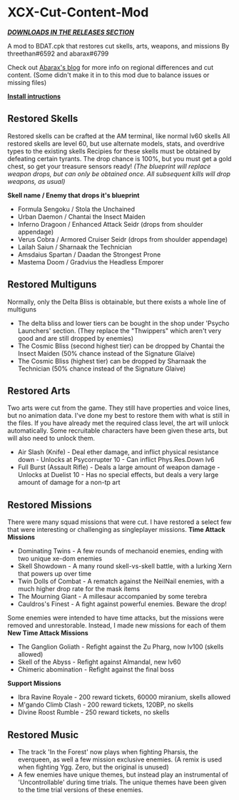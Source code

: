 # XCX-Cut-Content-Mod
***[DOWNLOADS IN THE RELEASES SECTION](https://github.com/threethan/XCX-Cut-Content-Mod/releases/tag/v1.0)***

A mod to BDAT.cpk that restores cut skells, arts, weapons, and missions
By threethan#6592 and abarax#6799

Check out [Abarax's blog](https://recedingrust.wordpress.com/) for more info on regional differences and cut content. (Some didn't make it in to this mod due to balance issues or missing files)

**[Install intructions](INSTALL.md)**

## Restored Skells
Restored skells can be crafted at the AM terminal, like normal lv60 skells
All restored skells are level 60, but use alternate models, stats, and overdrive types to the existing skells
Recipies for these skells must be obtained by defeating certain tyrants. The drop chance is 100%, but you must get a gold chest, so get your treasure sensors ready!
*(The blueprint will replace weapon drops, but can only be obtained once. All subsequent kills will drop weapons, as usual)*

**Skell name / Enemy that drops it's blueprint**
- Formula Sengoku / Stola the Unchained
- Urban Daemon / Chantai the Insect Maiden
- Inferno Dragoon / Enhanced Attack Seidr (drops from shoulder appendage)
- Verus Cobra / Armored Cruiser Seidr (drops from shoulder appendage)
- Lailah Saiun / Sharnaak the Technician
- Amsdaius Spartan / Daadan the Strongest Prone
- Mastema Doom / Gradvius the Headless Emporer

## Restored Multiguns
Normally, only the Delta Bliss is obtainable, but there exists a whole line of multiguns
- The delta bliss and lower tiers can be bought in the shop under 'Psycho Launchers' section. (They replace the "Thwippers" which aren't very good and are still dropped by enemies)
- The Cosmic Bliss (second highest tier) can be dropped by Chantai the Insect Maiden (50% chance instead of the Signature Glaive)
- The Cosmic Bliss (highest tier) can be dropped by Sharnaak the Technician (50% chance instead of the Signature Glaive)

## Restored Arts
Two arts were cut from the game. They still have properties and voice lines, but no animation data. I've done my best to restore them with what is still in the files.
If you have already met the required class level, the art will unlock automatically.
Some recruitable characters have been given these arts, but will also need to unlock them.
- Air Slash (Knife) - Deal ether damage, and inflict physical resistance down - Unlocks at Psycorrupter 10 - Can inflict Phys.Res.Down lv6
- Full Burst (Assault Rifle) - Deals a large amount of weapon damage - Unlocks at Duelist 10 - Has no special effects, but deals a very large amount of damage for a non-tp art

## Restored Missions
There were many squad missions that were cut. I have restored a select few that were interesting or challenging as singleplayer missions.
**Time Attack Missions**
- Dominating Twins - A few rounds of mechanoid enemies, ending with two unique xe-dom enemies
- Skell Showdown - A many round skell-vs-skell battle, with a lurking Xern that powers up over time
- Twin Dolls of Combat - A rematch against the NeilNail enemies, with a much higher drop rate for the mask items
- The Mourning Giant - A millesaur accompanied by some terebra
- Cauldros's Finest - A fight against powerful enemies. Beware the drop!

Some enemies were intended to have time attacks, but the missions were removed and unrestorable. Instead, I made new missions for each of them
**New Time Attack Missions**
- The Ganglion Goliath - Refight against the Zu Pharg, now lv100 (skells allowed)
- Skell of the Abyss - Refight against Almandal, new lv60
- Chimeric abomination - Refight against the final boss

**Support Missions**
- Ibra Ravine Royale - 200 reward tickets, 60000 miranium, skells allowed
- M'gando Climb Clash - 200 reward tickets, 120BP, no skells
- Divine Roost Rumble - 250 reward tickets, no skells

## Restored Music
- The track 'In the Forest' now plays when fighting Pharsis, the everqueen, as well a few mission exclusive enemies. (A remix is used when fighting Ygg. Zero, but the original is unused)
- A few enemies have unique themes, but instead play an instrumental of 'Uncontrollable' during time trials. The unique themes have been given to the time trial versions of these enemies.
